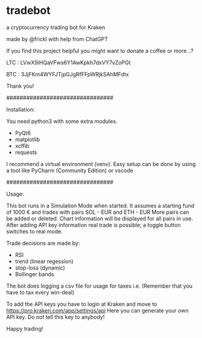 # tradebot
a cryptocurrency trading bot for Kraken  

made by @frickl with help from ChatGPT

If you find this project helpful you might 
want to donate a coffee or more ..?

LTC : LVwX9iHQaVFws6Y1AwKpkh7dxVY7vZoPGt

BTC : 3JjFKm4WYFJTjpGJgRfFFpWRjkSAhMFdtx
 
Thank you!

################################

Installation:

You need python3 with some extra modules.
* PyQt6
* matplotlib
* xcffib
* requests

I recommend a virtual environment (venv).
Easy setup can be done by using a tool
like PyCharm (Community Edition) or vscode

################################

Usage:

This bot runs in a Simulation Mode when started.
It assumes a starting fund of 1000 € and trades with
pairs SOL - EUR and ETH - EUR
More pairs can be added or deleted.
Chart information will be displayed for all
pairs ín use.
After adding API key information real trade is possible;
a toggle button switches to real mode.

Trade decisions are made by:

* RSI
* trend (linear regession)
* stop-loss (dynamic)
* Bollinger bands

The bot does logging a csv file for usage for taxes i.e.
(Remember that you have to tax every win-deal)

To add the API keys you have to login at Kraken
and move to https://pro.kraken.com/app/settings/api
Here you can generate your own API key.
Do not tell this key to anybody!

Happy trading!
